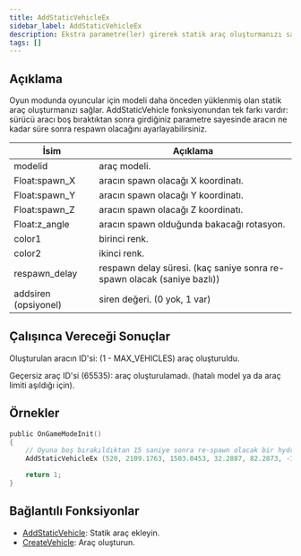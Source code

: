 ```yaml
---
title: AddStaticVehicleEx
sidebar_label: AddStaticVehicleEx
description: Ekstra parametre(ler) girerek statik araç oluşturmanızı sağlar.
tags: []
---
```


## Açıklama

Oyun modunda oyuncular için modeli daha önceden yüklenmiş olan statik araç oluşturmanızı sağlar. AddStaticVehicle fonksiyonundan tek farkı vardır: sürücü aracı boş bıraktıktan sonra girdiğiniz parametre sayesinde aracın ne kadar süre sonra respawn olacağını ayarlayabilirsiniz.

| İsim                                | Açıklama                                                                                               |
| ----------------------------------- | ------------------------------------------------------------------------------------------------------ |
| modelid                             | araç modeli.                                                                                           |
| Float:spawn_X                       | aracın spawn olacağı X koordinatı.                                                                     |
| Float:spawn_Y                       | aracın spawn olacağı Y koordinatı.                                                                     |
| Float:spawn_Z                       | aracın spawn olacağı Z koordinatı.                                                                     |
| Float:z_angle                       | aracın spawn olduğunda bakacağı rotasyon.                                                              |
| color1                              | birinci renk.                                                                                          |
| color2                              | ikinci renk.                                                                                           |
| respawn_delay                       | respawn delay süresi. (kaç saniye sonra re-spawn olacak (saniye bazlı))                                |
| addsiren  (opsiyonel)               | siren değeri. (0 yok, 1 var)                                                                           |

## Çalışınca Vereceği Sonuçlar

Oluşturulan aracın ID'si: (1 - MAX_VEHICLES) araç oluşturuldu.

Geçersiz araç ID'si (65535): araç oluşturulamadı. (hatalı model ya da araç limiti aşıldığı için).

## Örnekler

```c
public OnGameModeInit()
{
    // Oyuna boş bırakıldıktan 15 saniye sonra re-spawn olacak bir hydra ekle (520 model)
    AddStaticVehicleEx (520, 2109.1763, 1503.0453, 32.2887, 82.2873, -1, -1, 15);

    return 1;
}
```

## Bağlantılı Fonksiyonlar

- [AddStaticVehicle](AddStaticVehicle): Statik araç ekleyin.
- [CreateVehicle](CreateVehicle): Araç oluşturun.
